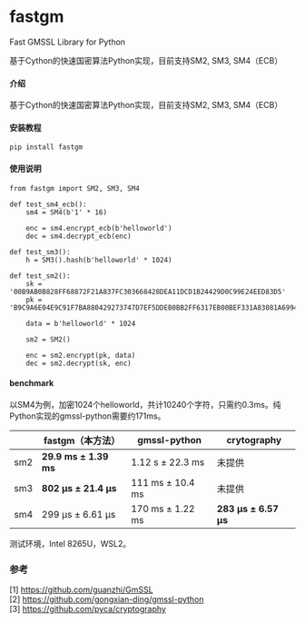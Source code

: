 # fastgm
Fast GMSSL Library for Python  

基于Cython的快速国密算法Python实现，目前支持SM2, SM3, SM4（ECB）

#### 介绍
基于Cython的快速国密算法Python实现，目前支持SM2, SM3, SM4（ECB）


#### 安装教程
```
pip install fastgm
```

#### 使用说明

```
from fastgm import SM2, SM3, SM4

def test_sm4_ecb():
    sm4 = SM4(b'1' * 16)

    enc = sm4.encrypt_ecb(b'helloworld')
    dec = sm4.decrypt_ecb(enc)

def test_sm3():
    h = SM3().hash(b'helloworld' * 1024)

def test_sm2():
    sk = '00B9AB0B828FF68872F21A837FC303668428DEA11DCD1B24429D0C99E24EED83D5'
    pk = 'B9C9A6E04E9C91F7BA880429273747D7EF5DDEB0BB2FF6317EB00BEF331A83081A6994B8993F3F5D6EADDDB81872266C87C018FB4162F5AF347B483E24620207'

    data = b'helloworld' * 1024

    sm2 = SM2()

    enc = sm2.encrypt(pk, data)
    dec = sm2.decrypt(sk, enc)

```

#### benchmark
以SM4为例，加密1024个helloworld，共计10240个字符，只需约0.3ms。纯Python实现的gmssl-python需要约171ms。


|   |fastgm（本方法）|gmssl-python|crytography|
|-  |---------------|------------|-----------|
|sm2|**29.9 ms ± 1.39 ms**|1.12 s ± 22.3 ms|未提供|
|sm3|**802 µs ± 21.4 µs**|111 ms ± 10.4 ms|未提供|
|sm4|299 µs ± 6.61 µs|170 ms ± 1.22 ms| **283 µs ± 6.57 µs**|

测试环境，Intel 8265U，WSL2。

### 参考
[1] https://github.com/guanzhi/GmSSL  
[2] https://github.com/gongxian-ding/gmssl-python  
[3] https://github.com/pyca/cryptography
